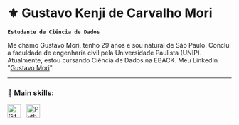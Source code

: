 # ⚜️ Gustavo Kenji de Carvalho Mori

**`Estudante de Ciência de Dados`**

Me chamo Gustavo Mori, tenho 29 anos e sou natural de São Paulo. Concluí a faculdade de engenharia civil pela Universidade Paulista (UNIP). Atualmente, estou cursando Ciência de Dados na EBACK. Meu LinkedIn "[Gustavo Mori](https://www.linkedin.com/in/gustavo-mori-79a878125/)".

---

### 🤖 Main skills:

<img 
    align="left" 
    alt="Git" 
    title="Git"
    width="30px" 
    style="padding-right: 10px;" 
    src="https://cdn.jsdelivr.net/gh/devicons/devicon@latest/icons/azuresqldatabase/azuresqldatabase-original.svg" 
/>
<img 
    align="left" 
    alt="Python" 
    title="Python"
    width="30px" 
    style="padding-right: 10px;" 
    src="https://cdn.jsdelivr.net/gh/devicons/devicon@latest/icons/python/python-original.svg" 
/>
